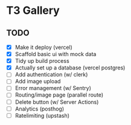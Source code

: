 # T3 Gallery

## TODO

- [x] Make it deploy (vercel)
- [x] Scaffold basic ui with mock data 
- [x] Tidy up build process
- [x] Actually  set up a database (vercel postgres)
- [ ] Add authentication  (w/ clerk)
- [ ] Add image upload 
- [ ] Error management (w/ Sentry)
- [ ] Routing/image page (parallel route) 
- [ ] Delete button (w/ Server Actions)
- [ ] Analytics (posthog)
- [ ] Ratelimiting (upstash)